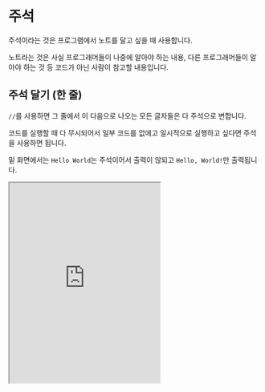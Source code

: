 # 주석

주석이라는 것은 프로그램에서 노트를 달고 싶을 때 사용합니다.

노트라는 것은 사실 프로그래머들이 나중에 알아야 하는 내용, 다른 프로그래머들이 알아야 하는 것 등 코드가 아닌 사람이 참고할 내용입니다.

## 주석 달기 (한 줄)

`//`를 사용하면 그 줄에서 이 다음으로 나오는 모든 글자들은 다 주석으로 변합니다.

코드를 실행할 때 다 무시되어서 일부 코드를 없에고 일시적으로 실행하고 싶다면 주석을 사용하면 됩니다.

밑 화면에서는 `Hello World`는 주석이어서 출력이 않되고 `Hello, World!`만 출력됩니다.

<iframe
  loading="lazy"
  title="Rust IDLE"
  src="https://play.rust-lang.org/?version=stable&mode=debug&edition=2021&code=fn%20main()%20%7B%0A%20%20%20%20%2F%2Fprintln!(%22Hello%20World%22)%3B%0A%20%20%20%20%0A%20%20%20%20println!(%22Hello%2C%20World!%22)%3B%0A%7D"
  height="400"
/>

:::note

## 중괄호의 사용 {}

`{}`를 `""` 안에 넣고 다음에 값을 선언하면 그 값이 `{}` 안에 대신 넣어집니다.

예를 들면, `println!("{} {}", 1, 2)`는 `"1 2"`를 출력합니다. :::note

## 주석 달기 (블록 줄)

`//`는 그 줄에서 이 다음으로 나오는 모든 글자들은 다 주석으로 만들지만 `/**/`는 `/*`와 `*/` 사이를 주석으로 만듭니다.

<iframe
  loading="lazy"
  title="Rust Playrground"
  src="https://play.rust-lang.org/?version=stable&mode=debug&edition=2021&code=fn%20main()%20%7B%0A%20%20%20%20%2F*eprint!(%22Error%3F%3F%3F!!!%22)%3B*%2F%0A%20%20%20%20%0A%20%20%20%20print!(%22%EC%9C%84%20%EC%BD%94%EB%93%9C%EB%8A%94%20%EC%8B%A4%ED%96%89%EC%9D%B4%20X%22)%3B%0A%7D"
  height="400"
/>

## 주석 달기 (DOC 주석)

`///`와 `//!`는 `//`와 똑같지만 [Markdown](https://www.markdownguide.org/basic-syntax/) 형식을 지원합니다.

Markdown이란 글이 아니라 특별한 스타일을 넣은 글입니다 (예: 글의 크기, 모양 등)

`///`는 코드 블록 (예: `main()`) 밖에서 `//!` 코드 블록 안에서 사용합니다.

<iframe
  loading="lazy"
  title="Rust IDLE"
  src="https://play.rust-lang.org/?version=stable&mode=debug&edition=2021&code=%2F%2F%2F%20%23Hello%20World%0D%0Afn%20main()%20%7B%0D%0A%20%20%20%20%2F%2F!%20%23Testing%0D%0A%20%20%20%20println!(%22%7B%7D%20can%20support%20%7B%7D%20notation%22%2C%22Doc%20comment%22%2C%22markdown%22)%3B%0D%0A%7D"
  height="400"
/>
